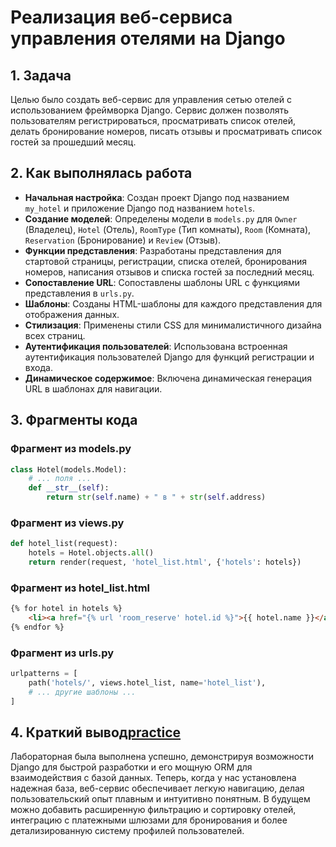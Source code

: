 # Реализация веб-сервиса управления отелями на Django

## 1. Задача

Целью было создать веб-сервис для управления сетью отелей с использованием фреймворка Django. Сервис должен позволять пользователям регистрироваться, просматривать список отелей, делать бронирование номеров, писать отзывы и просматривать список гостей за прошедший месяц.

## 2. Как выполнялась работа

- **Начальная настройка**: Создан проект Django под названием `my_hotel` и приложение Django под названием `hotels`.
- **Создание моделей**: Определены модели в `models.py` для `Owner` (Владелец), `Hotel` (Отель), `RoomType` (Тип комнаты), `Room` (Комната), `Reservation` (Бронирование) и `Review` (Отзыв).
- **Функции представления**: Разработаны представления для стартовой страницы, регистрации, списка отелей, бронирования номеров, написания отзывов и списка гостей за последний месяц.
- **Сопоставление URL**: Сопоставлены шаблоны URL с функциями представления в `urls.py`.
- **Шаблоны**: Созданы HTML-шаблоны для каждого представления для отображения данных.
- **Стилизация**: Применены стили CSS для минималистичного дизайна всех страниц.
- **Аутентификация пользователей**: Использована встроенная аутентификация пользователей Django для функций регистрации и входа.
- **Динамическое содержимое**: Включена динамическая генерация URL в шаблонах для навигации.

## 3. Фрагменты кода

### Фрагмент из models.py

```python
class Hotel(models.Model):
    # ... поля ...
    def __str__(self):
        return str(self.name) + " в " + str(self.address)
```

### Фрагмент из views.py

```python
def hotel_list(request):
    hotels = Hotel.objects.all()
    return render(request, 'hotel_list.html', {'hotels': hotels})
```

### Фрагмент из hotel_list.html

```html
{% for hotel in hotels %}
    <li><a href="{% url 'room_reserve' hotel.id %}">{{ hotel.name }}</a></li>
{% endfor %}
```

### Фрагмент из urls.py

```python
urlpatterns = [
    path('hotels/', views.hotel_list, name='hotel_list'),
    # ... другие шаблоны ...
]
```

## 4. Краткий вывод[practice](..%2Fpractice)

Лабораторная была выполнена успешно, демонстрируя возможности Django для быстрой разработки и его мощную ORM для взаимодействия с базой данных. Теперь, когда у нас установлена надежная база, веб-сервис обеспечивает легкую навигацию, делая пользовательский опыт плавным и интуитивно понятным. В будущем можно добавить расширенную фильтрацию и сортировку отелей, интеграцию с платежными шлюзами для бронирования и более детализированную систему профилей пользователей.
